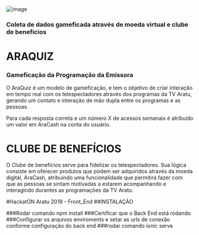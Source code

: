 ![image](https://user-images.githubusercontent.com/26856017/64269434-41178e80-cf10-11e9-8be2-c7a96bafe409.png)

### Coleta de dados gameficada através de moeda virtual e clube de benefícios

# ARAQUIZ

### Gameficação da Programação da Emissora

O AraQuiz é um modelo de gameficação, e tem o objetivo de criar interação em tempo real com os telespectadores através dos programas da TV Aratu, gerando um contato e interação de mão dupla entre os programas e as pessoas.

Para cada resposta correta e um número X de acessos semanais é atribuído um valor em AraCash na conta do usuário.

# CLUBE DE BENEFÍCIOS

O Clube de benefícios serve para fidelizar os telespectadores. Sua lógica consiste em oferecer produtos que podem ser adquiridos através da moeda digital, AraCash, atribuindo uma funcionalidade que permitirá fazer com que as pessoas se sintam motivadas a estarem acompanhando e interagindo durantes as programações da TV Aratu.


#HackatON Aratu 2019 - Front_End
##INSTALAÇÃO

###Rodar comando npm install
###Certificar que o Back End está rodando
###Configurar os arquivos enviroments e setar as urls de conexão conforme configuração do back end
###rodar comando ionic serve
